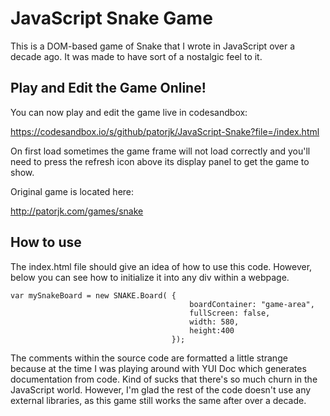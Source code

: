 # JavaScript Snake Game

This is a DOM-based game of Snake that I wrote in JavaScript over a decade ago. It was made to have sort of a nostalgic feel to it.

## Play and Edit the Game Online!

You can now play and edit the game live in codesandbox:

https://codesandbox.io/s/github/patorjk/JavaScript-Snake?file=/index.html

On first load sometimes the game frame will not load correctly and you'll need to press the refresh icon above its display panel to get the game to show. 

Original game is located here:

http://patorjk.com/games/snake


## How to use
The index.html file should give an idea of how to use this code. However, below you can see how to initialize it into any div within a webpage.

    var mySnakeBoard = new SNAKE.Board( {
                                            boardContainer: "game-area",
                                            fullScreen: false,
                                            width: 580,
                                            height:400
                                        });
                                    
The comments within the source code are formatted a little strange because at the time I was playing around with YUI Doc which generates documentation from code. Kind of sucks that there's so much churn in the JavaScript world. However, I'm glad the rest of the code doesn't use any external libraries, as this game still works the same after over a decade.
